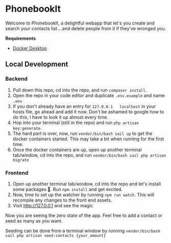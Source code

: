 # PhonebookIt
Welcome to PhonebookIt, a delightful webapp that let's you create and search your contacts list....and delete people from it if they've wronged you.

**Requirements**
- [Docker Desktop](https://www.docker.com/products/docker-desktop)

## Local Development

### Backend
1. Pull down this repo, cd into the repo, and run `composer install`.
2. Open the repo in your code editor and duplicate `.env.example` and name `.env`
3. If you don't already have an entry for `127.0.0.1   localhost` in your hosts file, go ahead and add it now. Don't be ashamed to google how to do this, I have to look it up almost every time.
4. Hop into your terminal (still in the repo) and run `php artisan key:generate`.
5. The hard part is over, now, run `vendor/bin/bash sail up` to get the docker containers started. This may take a bit when running for the first time.
6. Once the docker containers are up, open up another terminal tab/window, cd into the repo, and run `vendor/bin/bash sail php artisan migrate`

### Frontend
1. Open up another terminal tab/window, cd into the repo and let's install some packages 🎉. Run `npm install` and get excited.
2. Now, time to set up the watcher by running `npm run watch`. This will recompile any changes to the front end assets.
3. Visit http://127.0.0.1 and see the magic

Now you are seeing the zero state of the app. Feel free to add a contact or seed as many as you want.

Seeding can be done from a terminal window by running `vendor/bin/bash sail php artisan seed:contacts {your_amount}`
